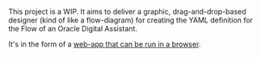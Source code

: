 This project is a WIP. It aims to deliver a graphic, drag-and-drop-based designer (kind of like a flow-diagram) for creating the YAML definition for the Flow of an Oracle Digital Assistant.

It's in the form of a [web-app that can be run in a browser](https://riyadshauk.com/digital-assistant/).